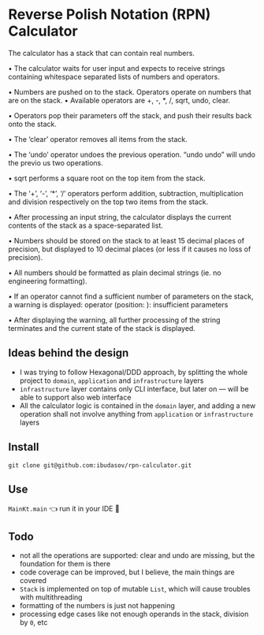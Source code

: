 # Reverse Polish Notation (RPN) Calculator

The calculator has a stack that can contain real numbers.

• The calculator waits for user input and expects to receive strings containing whitespace separated lists of numbers and operators.

• Numbers are pushed on to the stack. Operators operate on numbers that are on the stack. • Available operators are +, -, *, /, sqrt, undo, clear.

• Operators pop their parameters off the stack, and push their results back onto the stack.

• The ‘clear’ operator removes all items from the stack.

• The ‘undo’ operator undoes the previous operation. “undo undo” will undo the previo us two operations.

• sqrt performs a square root on the top item from the stack.

• The ‘+’, ‘-’, ‘*’, ‘/’ operators perform addition, subtraction, multiplication and division respectively on the top two items from the stack.

• After processing an input string, the calculator displays the current contents of the stack as a space-separated list.

• Numbers should be stored on the stack to at least 15 decimal places of precision, but displayed to 10 decimal places (or less if it causes no loss of precision).

• All numbers should be formatted as plain decimal strings (ie. no engineering formatting).

• If an operator cannot find a sufficient number of parameters on the stack, a warning is displayed:
operator <operator> (position: <pos>): insufficient parameters

• After displaying the warning, all further processing of the string terminates and the current state of the stack is displayed.

## Ideas behind the design

- I was trying to follow Hexagonal/DDD approach, by splitting the whole project to `domain`, `application`
  and `infrastructure` layers
- `infrastructure` layer contains only CLI interface, but later on — will be able to support also web interface
- All the calculator logic is contained in the `domain` layer, and adding a new operation shall not involve anything
  from `application` or `infrastructure` layers

## Install

`git clone git@github.com:ibudasov/rpn-calculator.git`

## Use

`MainKt.main` 👈 run it in your IDE 💁‍

## Todo

- not all the operations are supported: clear and undo are missing, but the foundation for them is there
- code coverage can be improved, but I believe, the main things are covered
- `Stack` is implemented on top of mutable `List`, which will cause troubles with multithreading
- formatting of the numbers is just not happening
- processing edge cases like not enough operands in the stack, division by `0`, etc

